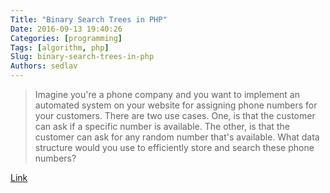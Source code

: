 ```yaml
---
Title: "Binary Search Trees in PHP"
Date: 2016-09-13 19:40:26
Categories: [programming]
Tags: [algorithm, php]
Slug: binary-search-trees-in-php
Authors: sedlav
---
```


> Imagine you're a phone company and you want to implement an automated system on your website for assigning phone numbers for your customers. There are two use cases. One, is that the customer can ask if a specific number is available. The other, is that the customer can ask for any random number that's available. What data structure would you use to efficiently store and search these phone numbers?

[Link](http://phpden.info/binary-search-trees-in-php)

